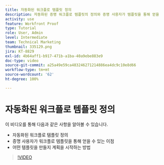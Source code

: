 ```yaml
---
title: 자동화된 워크플로 템플릿 정의
description: 자동화된 증명 워크플로 템플릿의 정의와 증명 사용자가 템플릿을 통해 얻을 수 있는 이점을 알아봅니다. 어떤 템플릿을 만들지 계획을 시작합니다.
activity: use
feature: Workfront Proof
type: Tutorial
role: User, Admin
level: Intermediate
team: Technical Marketing
thumbnail: 335129.png
jira: KT-8829
exl-id: 4b64aff1-b917-471b-a1ba-40a9ebe883e9
doc-type: video
source-git-commit: a25a49e59ca483246271214886ea4dc9c10e8d66
workflow-type: tm+mt
source-wordcount: '62'
ht-degree: 100%

---
```


# 자동화된 워크플로 템플릿 정의

이 비디오를 통해 다음과 같은 사항을 알아볼 수 있습니다.

* 자동화된 워크플로 템플릿 정의
* 증명 사용자가 워크플로 템플릿을 통해 얻을 수 있는 이점
* 어떤 템플릿을 만들지 계획을 시작하는 방법

>[!VIDEO](https://video.tv.adobe.com/v/335129/?quality=12&learn=on)

<!---
Learn More Icon
Automated workflow overview
Create and manage Automated Workflow templates
Configure a proof
--->
